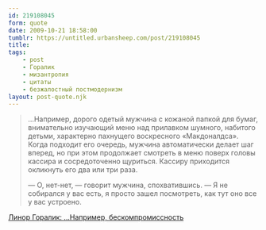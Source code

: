 ```yaml
---
id: 219108045
form: quote
date: 2009-10-21 18:58:00
tumblr: https://untitled.urbansheep.com/post/219108045
title: 
tags:
    - post
    - Горалик
    - мизантропия
    - цитаты
    - безжалостный постмодернизм
layout: post-quote.njk
---
```


<blockquote>
<p>&hellip;Например, дорого одетый мужчина с кожаной папкой для бумаг, внимательно изучающий меню над прилавком шумного, набитого детьми, характерно пахнущего воскресного «Макдоналдса». Когда подходит его очередь, мужчина автоматически делает шаг вперед, но при этом продолжает смотреть в меню поверх головы кассира и сосредоточенно щуриться. Кассиру приходится окликнуть его два или три раза.</p>

<p>—&nbsp;О, нет-нет,&nbsp;— говорит мужчина, спохватившись. —&nbsp;Я не собирался у вас есть, я просто зашел посмотреть, как тут оно все у вас устроено.</p>
</blockquote>

<a href="http://www.snob.ru/chronicle/entry/7536">Линор Горалик: &hellip;Например, бескомпромиссность</a>
